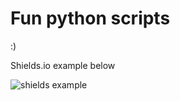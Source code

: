 # Fun python scripts

:)

Shields.io example below

![shields example](https://img.shields.io/endpoint?logo=argo&url=https%3A%2F%2Fshields.redsparr0w.com%2F2473%2Fmonday)